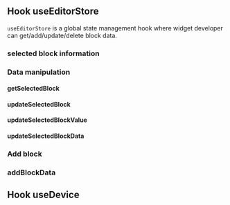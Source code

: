 ## Hook useEditorStore

`useEditorStore` is a global state management hook where widget developer can get/add/update/delete block data.

### selected block information

### Data manipulation

#### getSelectedBlock

#### updateSelectedBlock

#### updateSelectedBlockValue

#### updateSelectedBlockData

### Add block

### addBlockData

## Hook useDevice

